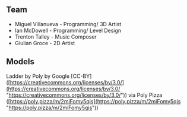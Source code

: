 ## Team

- Miguel Villanueva - Programming/ 3D Artist
- Ian McDowell - Programming/ Level Design
- Trenton Talley - Music Composer
- Giulian Groce - 2D Artist

## Models

Ladder by Poly by Google [CC-BY] ([https://creativecommons.org/licenses/by/3.0/](https://creativecommons.org/licenses/by/3.0/ "https://creativecommons.org/licenses/by/3.0/")) via Poly Pizza ([https://poly.pizza/m/2miFomy5qis](https://poly.pizza/m/2miFomy5qis "https://poly.pizza/m/2miFomy5qis"))
